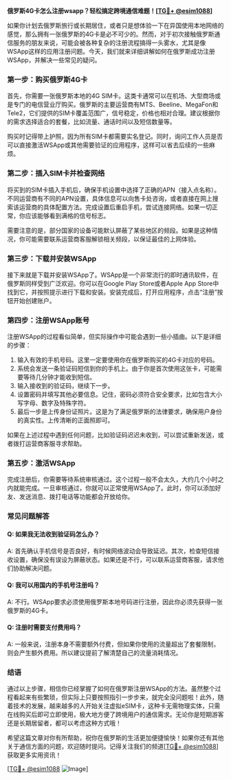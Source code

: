 **俄罗斯4G卡怎么注册wsapp？轻松搞定跨境通信难题！[[TG💪+ @esim1088](https://t.me/s/esim1088)]**

如果你计划去俄罗斯旅行或长期居住，或者只是想体验一下在异国使用本地网络的感觉，那么拥有一张俄罗斯的4G卡是必不可少的。然而，对于初次接触俄罗斯通信服务的朋友来说，可能会被各种复杂的注册流程搞得一头雾水，尤其是像WSApp这样的应用注册问题。今天，我们就来详细讲解如何在俄罗斯成功注册WSApp，并解决一些常见的疑问。

### **第一步：购买俄罗斯4G卡**

首先，你需要一张俄罗斯本地的4G SIM卡。这类卡通常可以在机场、大型商场或是专门的电信营业厅购买。俄罗斯的主要运营商有MTS、Beeline、MegaFon和Tele2，它们提供的SIM卡覆盖范围广，信号稳定，价格也相对合理。建议根据你的需求选择适合的套餐，比如流量、通话时间以及短信数量等。

购买时记得带上护照，因为所有SIM卡都需要实名登记。同时，询问工作人员是否可以直接激活WSApp或其他需要验证的应用程序，这样可以省去后续的一些麻烦。

### **第二步：插入SIM卡并检查网络**

将买到的SIM卡插入手机后，确保手机设置中选择了正确的APN（接入点名称）。不同运营商有不同的APN设置，具体信息可以向售卡处咨询，或者直接在网上搜索该运营商的具体配置方法。完成设置后重启手机，尝试连接网络。如果一切正常，你应该能够看到满格的信号标志。

需要注意的是，部分国家的设备可能默认屏蔽了某些地区的频段。如果是这种情况，你可能需要联系运营商客服解锁相关频段，以保证最佳的上网体验。

### **第三步：下载并安装WSApp**

接下来就是下载并安装WSApp了。WSApp是一个非常流行的即时通讯软件，在俄罗斯同样受到广泛欢迎。你可以在Google Play Store或者Apple App Store中找到它，并按照提示进行下载和安装。安装完成后，打开应用程序，点击“注册”按钮开始创建账户。

### **第四步：注册WSApp账号**

注册WSApp的过程看似简单，但实际操作中可能会遇到一些小插曲。以下是详细的步骤：

1. 输入有效的手机号码。这里一定要使用你在俄罗斯购买的4G卡对应的号码。
2. 系统会发送一条验证码短信到你的手机上。由于你是首次使用这张卡，可能需要等待几分钟才能收到短信。
3. 输入接收到的验证码，继续下一步。
4. 设置密码并填写其他必要信息。记住，密码必须符合安全要求，比如包含大小写字母、数字及特殊字符。
5. 最后一步是上传身份证照片。这是为了满足俄罗斯的法律要求，确保用户身份的真实性。上传清晰的正面照即可。

如果在上述过程中遇到任何问题，比如验证码迟迟未收到，可以尝试重新发送，或者拨打运营商客服寻求帮助。

### **第五步：激活WSApp**

完成注册后，你需要等待系统审核通过。这个过程一般不会太久，大约几个小时之内就能完成。一旦审核通过，你就可以正常使用WSApp了。此时，你可以添加好友、发送消息、拨打电话等功能都会开放给你。

### **常见问题解答**

#### **Q: 如果我无法收到验证码怎么办？**
A: 首先确认手机信号是否良好，有时候网络波动会导致延迟。其次，检查短信接收设置，确保没有误设为屏蔽状态。如果还是不行，可以联系运营商客服，请求他们协助解决问题。

#### **Q: 我可以用国内的手机号注册吗？**
A: 不行。WSApp要求必须使用俄罗斯本地号码进行注册，因此你必须先获得一张俄罗斯的4G卡。

#### **Q: 注册时需要支付费用吗？**
A: 一般来说，注册本身不需要额外付费，但如果你使用的流量超出了套餐限制，则会产生额外费用。所以建议提前了解清楚自己的流量消耗情况。

### **结语**

通过以上步骤，相信你已经掌握了如何在俄罗斯注册WSApp的方法。虽然整个过程看起来有些繁琐，但实际上只要按照指引一步步来，就完全没问题啦！此外，随着技术的发展，越来越多的人开始关注虚拟eSIM卡，这种卡无需物理实体，只需在线购买后即可立即使用，极大地方便了跨境用户的通信需求。无论你是短期游客还是长期居留者，都可以考虑这种方式哦！

希望这篇文章对你有所帮助，祝你在俄罗斯的生活更加便捷愉快！如果你还有其他关于通信方面的问题，欢迎随时提问。记得关注我们的频道[[TG💪+ @esim1088](https://t.me/s/esim1088)]获取更多实用资讯！

[[TG💪+ @esim1088](https://t.me/s/esim1088) ![Image](https://i.postimg.cc/4NQfJmqS/Snipaste-2025-05-13-00-14-12.png)]